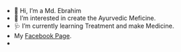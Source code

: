 - 👋 Hi, I’m a Md. Ebrahim
- 👀 I’m interested in create the Ayurvedic Meficine.
- 🩺 I’m currently learning Treatment and make Medicine.
- My <a href="https://www.facebook.com/Hekim.md.ebrahim">Facebook Page</a>.
- 





